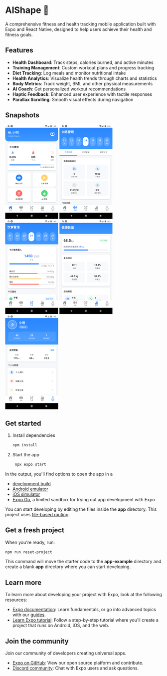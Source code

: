 # AIShape 💪
A comprehensive fitness and health tracking mobile application built with Expo and React Native, designed to help users achieve their health and fitness goals.

## Features

- **Health Dashboard**: Track steps, calories burned, and active minutes
- **Training Management**: Custom workout plans and progress tracking
- **Diet Tracking**: Log meals and monitor nutritional intake
- **Health Analytics**: Visualize health trends through charts and statistics
- **Body Metrics**: Track weight, BMI, and other physical measurements
- **AI Coach**: Get personalized workout recommendations
- **Haptic Feedback**: Enhanced user experience with tactile responses
- **Parallax Scrolling**: Smooth visual effects during navigation

## Snapshots
[<img src="./assets/Screenshot_1742823936.png" alt="Home" width="170" />](./assets/Screenshot_1742823936.png)
[<img src="./assets/Screenshot_1742823947.png" alt="Train" width="170" />](./assets/Screenshot_1742823947.png)
[<img src="./assets/Screenshot_1742823950.png" alt="Diet" width="170" />](./assets/Screenshot_1742823950.png)
[<img src="./assets/Screenshot_1742823952.png" alt="Data" width="170" />](./assets/Screenshot_1742823952.png)
[<img src="./assets/Screenshot_1742823954.png" alt="Profile" width="170" />](./assets/Screenshot_1742823954.png)


## Get started

1. Install dependencies

   ```bash
   npm install
   ```

2. Start the app

   ```bash
    npx expo start
   ```

In the output, you'll find options to open the app in a

- [development build](https://docs.expo.dev/develop/development-builds/introduction/)
- [Android emulator](https://docs.expo.dev/workflow/android-studio-emulator/)
- [iOS simulator](https://docs.expo.dev/workflow/ios-simulator/)
- [Expo Go](https://expo.dev/go), a limited sandbox for trying out app development with Expo

You can start developing by editing the files inside the **app** directory. This project uses [file-based routing](https://docs.expo.dev/router/introduction).

## Get a fresh project

When you're ready, run:

```bash
npm run reset-project
```

This command will move the starter code to the **app-example** directory and create a blank **app** directory where you can start developing.

## Learn more

To learn more about developing your project with Expo, look at the following resources:

- [Expo documentation](https://docs.expo.dev/): Learn fundamentals, or go into advanced topics with our [guides](https://docs.expo.dev/guides).
- [Learn Expo tutorial](https://docs.expo.dev/tutorial/introduction/): Follow a step-by-step tutorial where you'll create a project that runs on Android, iOS, and the web.

## Join the community

Join our community of developers creating universal apps.

- [Expo on GitHub](https://github.com/expo/expo): View our open source platform and contribute.
- [Discord community](https://chat.expo.dev): Chat with Expo users and ask questions.

